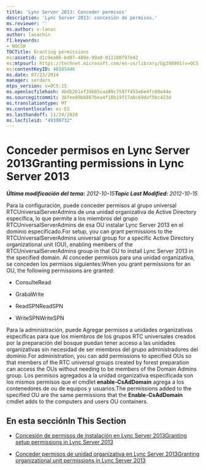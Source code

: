 ```yaml
---
title: 'Lync Server 2013: Conceder permisos'
description: 'Lync Server 2013: concesión de permisos.'
ms.reviewer: ''
ms.author: v-lanac
author: lanachin
f1.keywords:
- NOCSH
TOCTitle: Granting permissions
ms:assetid: d1c9ea66-bd07-480e-99a0-011108f97e42
ms:mtpsurl: https://technet.microsoft.com/en-us/library/Gg398901(v=OCS.15)
ms:contentKeyID: 48185446
ms.date: 07/23/2014
manager: serdars
mtps_version: v=OCS.15
ms.openlocfilehash: 4bdb2b1ef39b85caa89c7597f455e6e4fc08e44e
ms.sourcegitcommit: 36fee89bb887bea4f18b19f17a8c69daf5bc423d
ms.translationtype: MT
ms.contentlocale: es-ES
ms.lasthandoff: 11/24/2020
ms.locfileid: "49399732"
---
```

# <a name="granting-permissions-in-lync-server-2013"></a><span data-ttu-id="f406d-103">Conceder permisos en Lync Server 2013</span><span class="sxs-lookup"><span data-stu-id="f406d-103">Granting permissions in Lync Server 2013</span></span>

<div data-xmlns="http://www.w3.org/1999/xhtml">

<div class="topic" data-xmlns="http://www.w3.org/1999/xhtml" data-msxsl="urn:schemas-microsoft-com:xslt" data-cs="https://msdn.microsoft.com/">

<div data-asp="https://msdn2.microsoft.com/asp">



</div>

<div id="mainSection">

<div id="mainBody"><span data-ttu-id="f406d-104">

<span> </span></span><span class="sxs-lookup"><span data-stu-id="f406d-104">

<span> </span></span></span>

<span data-ttu-id="f406d-105">_**Última modificación del tema:** 2012-10-15_</span><span class="sxs-lookup"><span data-stu-id="f406d-105">_**Topic Last Modified:** 2012-10-15_</span></span>

<span data-ttu-id="f406d-106">Para la configuración, puede conceder permisos al grupo universal RTCUniversalServerAdmins de una unidad organizativa de Active Directory específica, lo que permite a los miembros del grupo RTCUniversalServerAdmins de esa OU instalar Lync Server 2013 en el dominio especificado.</span><span class="sxs-lookup"><span data-stu-id="f406d-106">For setup, you can grant permissions to the RTCUniversalServerAdmins universal group for a specific Active Directory organizational unit (OU), enabling members of the RTCUniversalServerAdmins group in that OU to install Lync Server 2013 in the specified domain.</span></span> <span data-ttu-id="f406d-107">Al conceder permisos para una unidad organizativa, se conceden los permisos siguientes:</span><span class="sxs-lookup"><span data-stu-id="f406d-107">When you grant permissions for an OU, the following permissions are granted:</span></span>

  - <span data-ttu-id="f406d-108">Consulte</span><span class="sxs-lookup"><span data-stu-id="f406d-108">Read</span></span>

  - <span data-ttu-id="f406d-109">Graba</span><span class="sxs-lookup"><span data-stu-id="f406d-109">Write</span></span>

  - <span data-ttu-id="f406d-110">ReadSPN</span><span class="sxs-lookup"><span data-stu-id="f406d-110">ReadSPN</span></span>

  - <span data-ttu-id="f406d-111">WriteSPN</span><span class="sxs-lookup"><span data-stu-id="f406d-111">WriteSPN</span></span>

<span data-ttu-id="f406d-112">Para la administración, puede Agregar permisos a unidades organizativas específicas para que los miembros de los grupos RTC universales creados por la preparación del bosque puedan tener acceso a las unidades organizativas sin necesidad de ser miembros del grupo administradores del dominio.</span><span class="sxs-lookup"><span data-stu-id="f406d-112">For administration, you can add permissions to specified OUs so that members of the RTC universal groups created by forest preparation can access the OUs without needing to be members of the Domain Admins group.</span></span> <span data-ttu-id="f406d-113">Los permisos agregados a la unidad organizativa especificada son los mismos permisos que el cmdlet **enable-CsAdDomain** agrega a los contenedores de ou de equipos y usuarios.</span><span class="sxs-lookup"><span data-stu-id="f406d-113">The permissions added to the specified OU are the same permissions that the **Enable-CsAdDomain** cmdlet adds to the computers and users OU containers.</span></span>

<div>

## <a name="in-this-section"></a><span data-ttu-id="f406d-114">En esta sección</span><span class="sxs-lookup"><span data-stu-id="f406d-114">In This Section</span></span>

  - [<span data-ttu-id="f406d-115">Concesión de permisos de instalación en Lync Server 2013</span><span class="sxs-lookup"><span data-stu-id="f406d-115">Granting setup permissions in Lync Server 2013</span></span>](lync-server-2013-granting-setup-permissions.md)

  - [<span data-ttu-id="f406d-116">Conceder permisos de unidad organizativa en Lync Server 2013</span><span class="sxs-lookup"><span data-stu-id="f406d-116">Granting organizational unit permissions in Lync Server 2013</span></span>](lync-server-2013-granting-organizational-unit-permissions.md)

<span data-ttu-id="f406d-117"></div>

</div>

<span> </span>

</div>

</div>

</span><span class="sxs-lookup"><span data-stu-id="f406d-117"></div>

</div>

<span> </span>

</div>

</div>

</span></span></div>

